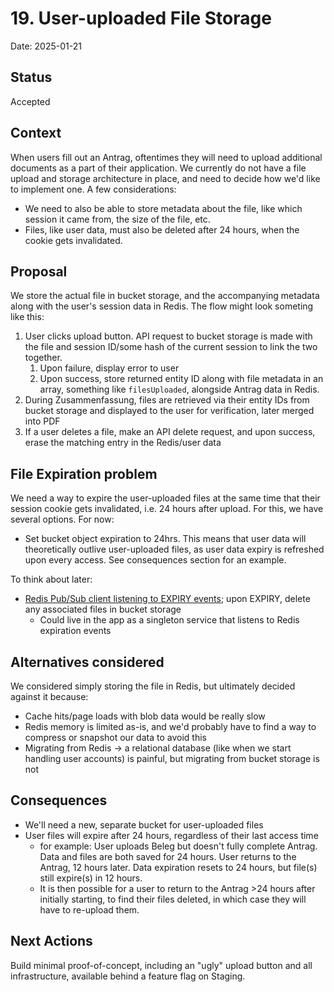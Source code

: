 # 19. User-uploaded File Storage

Date: 2025-01-21

## Status

Accepted

## Context

When users fill out an Antrag, oftentimes they will need to upload additional documents as a part of their application. We currently do not have a file upload and storage architecture in place, and need to decide how we'd like to implement one. A few considerations:

- We need to also be able to store metadata about the file, like which session it came from, the size of the file, etc.
- Files, like user data, must also be deleted after 24 hours, when the cookie gets invalidated.

## Proposal

We store the actual file in bucket storage, and the accompanying metadata along with the user's session data in Redis. The flow might look someting like this:

1. User clicks upload button. API request to bucket storage is made with the file and session ID/some hash of the current session to link the two together.
   1. Upon failure, display error to user
   2. Upon success, store returned entity ID along with file metadata in an array, something like `filesUploaded`, alongside Antrag data in Redis.
2. During Zusammenfassung, files are retrieved via their entity IDs from bucket storage and displayed to the user for verification, later merged into PDF
3. If a user deletes a file, make an API delete request, and upon success, erase the matching entry in the Redis/user data

## File Expiration problem

We need a way to expire the user-uploaded files at the same time that their session cookie gets invalidated, i.e. 24 hours after upload. For this, we have several options. For now:

- Set bucket object expiration to 24hrs. This means that user data will theoretically outlive user-uploaded files, as user data expiry is refreshed upon every access. See consequences section for an example.

To think about later:

- [Redis Pub/Sub client listening to EXPIRY events](https://redis.io/docs/latest/develop/use/keyspace-notifications/#timing-of-expired-events); upon EXPIRY, delete any associated files in bucket storage
  - Could live in the app as a singleton service that listens to Redis expiration events

## Alternatives considered

We considered simply storing the file in Redis, but ultimately decided against it because:

- Cache hits/page loads with blob data would be really slow
- Redis memory is limited as-is, and we'd probably have to find a way to compress or snapshot our data to avoid this
- Migrating from Redis -> a relational database (like when we start handling user accounts) is painful, but migrating from bucket storage is not

## Consequences

- We'll need a new, separate bucket for user-uploaded files
- User files will expire after 24 hours, regardless of their last access time
  - for example: User uploads Beleg but doesn't fully complete Antrag. Data and files are both saved for 24 hours. User returns to the Antrag, 12 hours later. Data expiration resets to 24 hours, but file(s) still expire(s) in 12 hours.
  - It is then possible for a user to return to the Antrag >24 hours after initially starting, to find their files deleted, in which case they will have to re-upload them.

## Next Actions

Build minimal proof-of-concept, including an "ugly" upload button and all infrastructure, available behind a feature flag on Staging.
